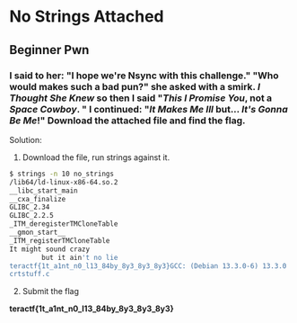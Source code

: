 # No Strings Attached

## Beginner Pwn

### I said to her:  "I hope we're Nsync  with this challenge." "Who would makes such a bad pun?" she asked with a smirk.  *I Thought She Knew* so then I said  "*This I Promise You*,  not a *Space Cowboy*. " I continued: "*It Makes Me Ill*  but...  *It's Gonna Be Me*!" Download the attached file and find the flag.

Solution:

1. Download the file, run strings against it.

```sh
$ strings -n 10 no_strings
/lib64/ld-linux-x86-64.so.2
__libc_start_main
__cxa_finalize
GLIBC_2.34
GLIBC_2.2.5
_ITM_deregisterTMCloneTable
__gmon_start__
_ITM_registerTMCloneTable
It might sound crazy 
        but it ain't no lie 
teractf{1t_a1nt_n0_l13_84by_8y3_8y3_8y3}GCC: (Debian 13.3.0-6) 13.3.0
crtstuff.c
```
2. Submit the flag

**teractf{1t_a1nt_n0_l13_84by_8y3_8y3_8y3}**
